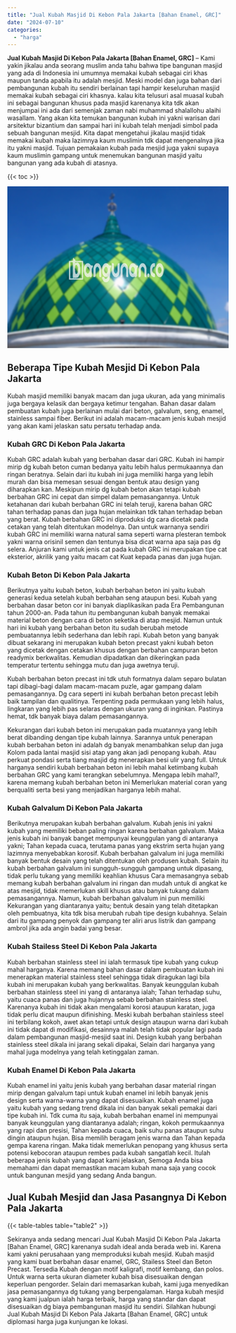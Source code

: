 ```yaml
---
title: "Jual Kubah Masjid Di Kebon Pala Jakarta [Bahan Enamel, GRC]"
date: "2024-07-10"
categories: 
  - "harga"
---
```


**Jual Kubah Masjid Di Kebon Pala Jakarta \[Bahan Enamel, GRC\]** – Kami yakin jikalau anda seorang muslim anda tahu bahwa tipe bangunan masjid yang ada di Indonesia ini umumnya memakai kubah sebagai ciri khas maupun tanda apabila itu adalah mesjid. Meski model dan juga bahan dari pembangunan kubah itu sendiri berlainan tapi hampir keseluruhan masjid memakai kubah sebagai ciri khasnya. kalau kita telusuri asal muasal kubah ini sebagai bangunan khusus pada masjid karenanya kita tdk akan menjumpai ini ada dari semenjak zaman nabi muhammad shalallohu alaihi wasallam. Yang akan kita temukan bangunan kubah ini yakni warisan dari arsitektur bizantium dan sampai hari ini kubah telah menjadi simbol pada sebuah bangunan mesjid. Kita dapat mengetahui jikalau masjid tidak memakai kubah maka lazimnya kaum muslimin tdk dapat mengenalnya jika itu yakni masjid. Tujuan pemakaian kubah pada mesjid juga yakni supaya kaum muslimin gampang untuk menemukan bangunan masjid yaitu bangunan yang ada kubah di atasnya.

{{< toc >}}

![Jual Kubah Masjid Di Kebon Pala Jakarta [Bahan Enamel, GRC]](/images/jual-kubah-masjid-05.png)

## Beberapa Tipe Kubah Mesjid Di Kebon Pala Jakarta

Kubah masjid memiliki banyak macam dan juga ukuran, ada yang minimalis juga bergaya kelasik dan bergaya ketimur tengahan. Bahan dasar dalam pembuatan kubah juga berlainan mulai dari beton, galvalum, seng, enamel, stainless sampai fiber. Berikut ini adalah macam-macam jenis kubah mesjid yang akan kami jelaskan satu persatu terhadap anda.

### Kubah GRC Di Kebon Pala Jakarta

Kubah GRC adalah kubah yang berbahan dasar dari GRC. Kubah ini hampir mirip dg kubah beton cuman bedanya yaitu lebih halus permukaannya dan ringan beratnya. Selain dari itu kubah ini juga memiliki harga yang lebih murah dan bisa memesan sesuai dengan bentuk atau design yang diharapkan kan. Meskipun mirip dg kubah beton akan tetapi kubah berbahan GRC ini cepat dan simpel dalam pemasangannya. Untuk ketahanan dari kubah berbahan GRC ini telah teruji, karena bahan GRC tahan terhadap panas dan juga hujan melainkan tdk tahan terhadap beban yang berat. Kubah berbahan GRC ini diproduksi dg cara dicetak pada cetakan yang telah ditentukan modelnya. Dan untuk warnanya sendiri kubah GRC ini memiliki warna natural sama seperti warna plesteran tembok yakni warna orisinil semen dan tentunya bisa dicat warna apa saja pas dg selera. Anjuran kami untuk jenis cat pada kubah GRC ini merupakan tipe cat eksterior, akrilik yang yaitu macam cat Kuat kepada panas dan juga hujan.

### Kubah Beton Di Kebon Pala Jakarta

Berikutnya yaitu kubah beton, kubah berbahan beton ini yaitu kubah generasi kedua setelah kubah berbahan seng ataupun besi. Kubah yang berbahan dasar beton cor ini banyak diaplikasikan pada Era Pembangunan tahun 2000-an. Pada tahun itu pembangunan kubah banyak memakai material beton dengan cara di beton seketika di atap mesjid. Namun untuk hari ini kubah yang berbahan beton itu sudah berubah metode pembuatannya lebih sederhana dan lebih rapi. Kubah beton yang banyak dibuat sekarang ini merupakan kubah beton precast yakni kubah beton yang dicetak dengan cetakan khusus dengan berbahan campuran beton readymix berkwalitas. Kemudian dipadatkan dan dikeringkan pada temperatur tertentu sehingga mutu dan juga awetnya teruji.

Kubah berbahan beton precast ini tdk utuh formatnya dalam separo bulatan tapi dibagi-bagi dalam macam-macam puzle, agar gampang dalam pemasangannya. Dg cara seperti ini kubah berbahan beton precast lebih baik tampilan dan qualitinya. Terpenting pada permukaan yang lebih halus, lingkaran yang lebih pas selaras dengan ukuran yang di inginkan. Pastinya hemat, tdk banyak biaya dalam pemasangannya.

Kekurangan dari kubah beton ini merupakan pada muatannya yang lebih berat dibanding dengan tipe kubah lainnya. Sarannya untuk penerapan kubah berbahan beton ini adalah dg banyak menambahkan selup dan juga Kolom pada lantai masjid sisi atap yang akan jadi penopang kubah. Atau perkuat pondasi serta tiang masjid dg menerapkan besi ulir yang full. Untuk harganya sendiri kubah berbahan beton ini lebih mahal ketimbang kubah berbahan GRC yang kami terangkan sebelumnya. Mengapa lebih mahal?, karena memang kubah berbahan beton ini Memerlukan material coran yang berqualiti serta besi yang menjadikan harganya lebih mahal.

### Kubah Galvalum Di Kebon Pala Jakarta

Berikutnya merupakan kubah berbahan galvalum. Kubah jenis ini yakni kubah yang memiliki beban paling ringan karena berbahan galvalum. Maka jenis kubah ini banyak banget mempunyai keunggulan yang di antaranya yakni; Tahan kepada cuaca, terutama panas yang ekstrim serta hujan yang lazimnya menyebabkan korosif. Kubah berbahan galvalum ini juga memiliki banyak bentuk desain yang telah ditentukan oleh produsen kubah. Selain itu kubah berbahan galvalum ini sungguh-sungguh gampang untuk dipasang, tidak perlu tukang yang memiliki keahlian khusus Cara memasangnya sebab memang kubah berbahan galvalum ini ringan dan mudah untuk di angkat ke atas mesjid, tidak memerlukan skill khusus atau banyak tukang dalam pemasangannya. Namun, kubah berbahan galvalum ini pun memiliki Kekurangan yang diantaranya yaitu; bentuk desain yang telah ditetapkan oleh pembuatnya, kita tdk bisa merubah rubah tipe design kubahnya. Selain dari itu gampang penyok dan gampang ter aliri arus listrik dan gampang ambrol jika ada angin badai yang besar.

### Kubah Stailess Steel Di Kebon Pala Jakarta

Kubah berbahan stainless steel ini ialah termasuk tipe kubah yang cukup mahal harganya. Karena memang bahan dasar dalam pembuatan kubah ini menerapkan material stainless steel sehingga tidak diragukan lagi bila kubah ini merupakan kubah yang berkwalitas. Banyak keunggulan kubah berbahan stainless steel ini yang di antaranya ialah; Tahan terhadap suhu, yaitu cuaca panas dan juga hujannya sebab berbahan stainless steel. Karenanya kubah ini tidak akan mengalami korosi ataupun karatan, juga tidak perlu dicat maupun difinishing. Meski kubah berbahan stainless steel ini terbilang kokoh, awet akan tetapi untuk design ataupun warna dari kubah ini tidak dapat di modifikasi, desainnya malah telah tidak popular lagi pada dalam pembangunan masjid-mesjid saat ini. Design kubah yang berbahan stainless steel dikala ini jarang sekali dipakai, Selain dari harganya yang mahal juga modelnya yang telah ketinggalan zaman.

### Kubah Enamel Di Kebon Pala Jakarta

Kubah enamel ini yaitu jenis kubah yang berbahan dasar material ringan mirip dengan galvalum tapi untuk kubah enamel ini lebih banyak jenis design serta warna-warna yang dapat disesuaikan. Kubah enamel juga yaitu kubah yang sedang trend dikala ini dan banyak sekali pemakai dari tipe kubah ini. Tdk cuma itu saja, kubah berbahan enamel ini mempunyai banyak keunggulan yang diantaranya adalah; ringan, kokoh permukaannya yang rapi dan presisi, Tahan kepada cuaca, baik suhu panas ataupun suhu dingin ataupun hujan. Bisa memilih beragam jenis warna dan Tahan kepada gempa karena ringan. Maka tidak memerlukan penopang yang khusus serta potensi kebocoran ataupun rembes pada kubah sangatlah kecil. Itulah beberapa jenis kubah yang dapat kami jelaskan, Semoga Anda bisa memahami dan dapat memastikan macam kubah mana saja yang cocok untuk bangunan mesjid yang sedang Anda bangun.

## Jual Kubah Mesjid dan Jasa Pasangnya Di Kebon Pala Jakarta

{{< table-tables table="table2" >}}

Sekiranya anda sedang mencari Jual Kubah Masjid Di Kebon Pala Jakarta \[Bahan Enamel, GRC\] karenanya sudah ideal anda berada web ini. Karena kami yakni perusahaan yang memproduksi kubah mesjid. Kubah masjid yang kami buat berbahan dasar enamel, GRC, Stailess Steel dan Beton Precast. Tersedia Kubah dengan motif kaligrafi, motif kembang, dan polos. Untuk warna serta ukuran diameter kubah bisa disesuaikan dengan keperluan pengorder. Selain dari memasarkan kubah, kami juga menyedikan jasa pemasangannya dg tukang yang berpengalaman. Harga kubah mesjid yang kami jualpun ialah harga terbaik, harga yang standar dan dapat disesuaikan dg biaya pembangunan masjid itu sendiri. Silahkan hubungi Jual Kubah Masjid Di Kebon Pala Jakarta \[Bahan Enamel, GRC\] untuk diplomasi harga juga kunjungan ke lokasi.

